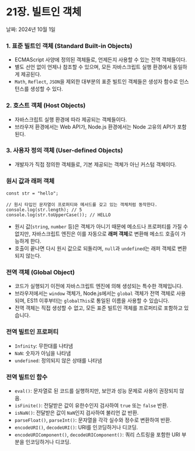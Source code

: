 # 21장. 빌트인 객체

날짜: 2024년 10월 1일

### 1. **표준 빌트인 객체 (Standard Built-in Objects)**

- ECMAScript 사양에 정의된 객체들로, 언제든지 사용할 수 있는 전역 객체들이다.
- 별도 선언 없이 언제나 참조할 수 있으며, 모든 자바스크립트 실행 환경에서 동일하게 제공된다.
- `Math`, `Reflect`, `JSON`을 제외한 대부분의 표준 빌트인 객체들은 생성자 함수로 인스턴스를 생성할 수 있다.

### 2. **호스트 객체 (Host Objects)**

- 자바스크립트 실행 환경에 따라 제공되는 객체들이다.
- 브라우저 환경에서는 Web API가, Node.js 환경에서는 Node 고유의 API가 포함된다.

### 3. **사용자 정의 객체 (User-defined Objects)**

- 개발자가 직접 정의한 객체들로, 기본 제공되는 객체가 아닌 커스텀 객체이다.

### **원시 값과 래퍼 객체**

```tsx
const str = "hello";

// 원시 타입인 문자열이 프로퍼티와 메서드를 갖고 있는 객체처럼 동작한다.
console.log(str.length); // 5
console.log(str.toUpperCase()); // HELLO
```

- 원시 값(`string`, `number` 등)은 객체가 아니기 때문에 메소드나 프로퍼티를 가질 수 없지만, 자바스크립트 엔진은 이를 자동으로 **래퍼 객체**로 변환해 메소드 호출이 가능하게 한다.
- 호출이 끝나면 다시 원시 값으로 되돌리며, `null`과 `undefined`는 래퍼 객체로 변환되지 않는다.

### **전역 객체 (Global Object)**

- 코드가 실행되기 이전에 자바스크립트 엔진에 의해 생성되는 특수한 객체입니다.
- 브라우저에서는 `window` 객체가, Node.js에서는 `global` 객체가 전역 객체로 사용되며, ES11 이후부터는 `globalThis`로 통일된 이름을 사용할 수 있습니다.
- 전역 객체는 직접 생성할 수 없고, 모든 표준 빌트인 객체를 프로퍼티로 포함하고 있습니다.

### **전역 빌트인 프로퍼티**

- `Infinity`: 무한대를 나타냄
- `NaN`: 숫자가 아님을 나타냄
- `undefined`: 정의되지 않은 상태를 나타냄

### **전역 빌트인 함수**

- `eval()`: 문자열로 된 코드를 실행하지만, 보안과 성능 문제로 사용이 권장되지 않음.
- `isFinite()`: 전달받은 값이 유한수인지 검사하여 `true` 또는 `false` 반환.
- `isNaN()`: 전달받은 값이 `NaN`인지 검사하여 불리언 값 반환.
- `parseFloat()`, `parseInt()`: 문자열을 각각 실수와 정수로 변환하여 반환.
- `encodeURI()`, `decodeURI()`: URI를 인코딩하거나 디코딩.
- `encodeURIComponent()`, `decodeURIComponent()`: 쿼리 스트링을 포함한 URI 부분을 인코딩하거나 디코딩.

